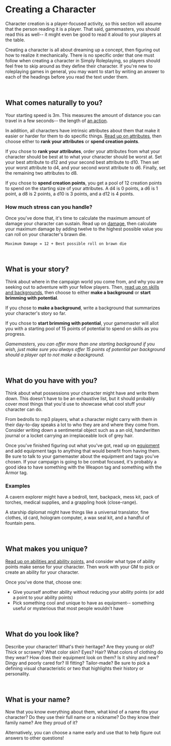 # Creating a Character

Character creation is a player-focused activity, so this section will assume that the person reading it is a player. That said, gamemasters, you should read this as well-- it might even be good to read it aloud to your players at the table.

Creating a character is all about dreaming up a concept, then figuring out how to realize it mechanically. There is no specific order that one must follow when creating a character in Simply Roleplaying, so players should feel free to skip around as they define their character. If you're new to roleplaying games in general, you may want to start by writing an answer to each of the headings before you read the text under them.

<br/>

## What comes naturally to you?

Your starting speed is 3m. This measures the amount of distance you can travel in a few seconds-- the length of [an action](../gameplay/action.md#moving-your-speed).

In addition, all characters have intrinsic attributes about them that make it easier or harder for them to do specific things. [Read up on attributes](../character/attributes.md), then choose either to **rank your attributes** or **spend creation points**.

If you chose to **rank your attributes**, order your attributes from what your character should be best at to what your character should be worst at. Set your best attribute to d12 and your second best attribute to d10. Then set your worst attribute to d4, and your second worst attribute to d6. Finally, set the remaining two attributes to d8.

If you chose to **spend creation points**, you get a pool of 12 creation points to spend on the starting size of your attributes. A d4 is 0 points, a d6 is 1 point, a d8 is 2 points, a d10 is 3 points, and a d12 is 4 points.

### How much stress can you handle?

Once you've done that, it's time to calculate the maximum amount of damage your character can sustain. Read up on [damage](../character/damage_and_injuries.md), then calculate your maximum damage by adding twelve to the highest possible value you can roll on your character's brawn die.

`Maximum Damage = 12 + Best possible roll on brawn die`

<br/>

## What is your story?

Think about where in the campaign world you come from, and why you are seeking out to adventure with your fellow players. Then, [read up on skills and backgrounds](../character/skills.md), then choose to either **make a background** or **start brimming with potential**.

If you chose to **make a background**, write a background that summarizes your character's story so far.

If you chose to **start brimming with potential**, your gamemaster will allot you with a starting pool of 15 points of potential to spend on skills as you progress.

_Gamemasters, you can offer more than one starting background if you wish, just make sure you always offer 15 points of potential per background should a player opt to not make a background._

<br/>

## What do you have with you?

Think about what possessions your character might have and write them down. This doesn't have to be an exhaustive list, but it should probably cover most things that you'd use to showcase what cool stuff your character can do. 

From bedrolls to mp3 players, what a character might carry with them in their day-to-day speaks a lot to who they are and where they come from. Consider writing down a sentimental object such as a an old, handwritten journal or a locket carrying an irreplaceable lock of grey hair.

Once you've finished figuring out what you've got, read up on [equipment](../character/equipment.md) and add equipment tags to anything that would benefit from having them. Be sure to talk to your gamemaster about the equipment and tags you've chosen. If your campaign is going to be combat focused, it's probably a good idea to have something with the Weapon tag and something with the Armor tag.

### Examples

A cavern explorer might have a bedroll, tent, backpack, mess kit, pack of torches, medical supplies, and a grappling hook (close-range).

A starship diplomat might have things like a universal translator, fine clothes, id card, hologram computer, a wax seal kit, and a handful of fountain pens.

<br/>

## What makes you unique?

[Read up on abilities and ability points,](../character/abilities.md) and consider what type of ability points make sense for your character. Then work with your GM to pick or create an ability for your character.

Once you've done that, choose one:

*   Give yourself another ability without reducing your ability points (or add a point to your ability points)
*   Pick something cool and unique to have as equipment-- something useful or mysterious that most people wouldn't have

<br/>

## What do you look like?

Describe your character! What's their heritage? Are they young or old?  Thick or scrawny? What color skin? Eyes? Hair? What colors of clothing do they wear? How does their equipment look on them? Is it shiny and new? Dingy and poorly cared for? Ill fitting? Tailor-made? Be sure to pick a defining visual characteristic or two that highlights their history or personality.

<br/>

## What is your name?

Now that you know everything about them, what kind of a name fits your character? Do they use their full name or a nickname? Do they know their family name? Are they proud of it?

Alternatively, you can choose a name early and use that to help figure out answers to other questions!

<br/>
